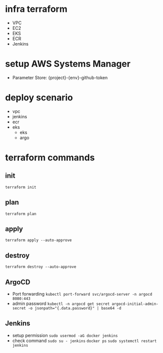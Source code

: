 # infra terraform
- VPC
- EC2
- EKS
- ECR
- Jenkins
# setup AWS Systems Manager
- Parameter Store: {project}-{env}-github-token
# deploy scenario
- vpc
- jenkins
- ecr
- eks
    - eks
    - argo
# terraform commands
## init 
```terraform init```
## plan
```terraform plan```
## apply
```terraform apply --auto-approve```
## destroy
```terraform destroy --auto-approve```
## ArgoCD
- Port forwarding
```kubectl port-forward svc/argocd-server -n argocd 8080:443```
- admin password
```kubectl -n argocd get secret argocd-initial-admin-secret -o jsonpath="{.data.password}" | base64 -d```
## Jenkins
- setup permission
```sudo usermod -aG docker jenkins```
- check command
```sudo su - jenkins```
```docker ps```
```sudo systemctl restart jenkins```